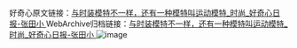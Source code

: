 好奇心原文链接：[与时装模特不一样，还有一种模特叫运动模特_时尚_好奇心日报-张田小 ](https://www.qdaily.com/articles/10401.html)
WebArchive归档链接：[与时装模特不一样，还有一种模特叫运动模特_时尚_好奇心日报-张田小 ](http://web.archive.org/web/20170402073119/http://www.qdaily.com/articles/10401.html)
![image](http://ww3.sinaimg.cn/large/007d5XDply1g3vwj7gvp2j30u0221x1k)